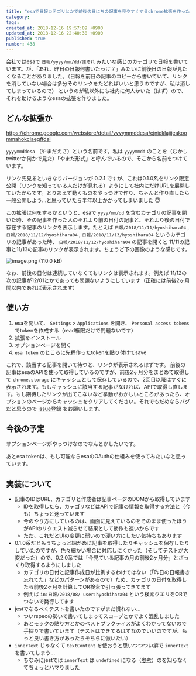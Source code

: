 ```yaml
---
title: "esaで日報カテゴリとかで前後の日にちの記事を見やすくするchrome拡張を作った"
category: 
tags: 
created_at: 2018-12-16 19:57:09 +0900
updated_at: 2018-12-16 22:40:38 +0900
published: true
number: 438
---
```


会社ではesaで `日報/yyyy/mm/dd/誰それ` みたいな感じのカテゴリで日報を書いています。が、「あれ、昨日の日報何書いたっけ？」みたいに前後日の日報が見たくなることがありました。（日報を前日の記事のコピーから書いていて、リンクを消していない場合は多分そのリンクをたどればいいと思うのですが、私は消してしまっているので）
というのが私以外にも社内に何人かいた（はず）ので、それを助けるようなesaの拡張を作りました。

## どんな拡張か

https://chrome.google.com/webstore/detail/yyyymmddesa/cjnieklajijeakoommahokclaegffdai

`yyyymmddesa` （やまだえさ）という名前です。私は `yyyymmdd` のことを（むかしtwitterか何かで見た）「やまだ形式」と呼んでいるので、そこから名前をつけています。

リンク先見るといきなりバージョンが 0.2.1 ですが、これは0.1.0系をリンク限定公開（リンクを知っている人だけが見れる）ようにして社内にだけURLを展開していたからです。とりあえず動くものをやっつけで作り、ちゃんと作り直したら一般公開しよう...と思っていたら半年以上かかってしまいました :innocent: 

この拡張は何をするかというと、esaで `yyyy/mm/dd` を含むカテゴリの記事を開いた時、その記事を作った人のそれより前の日付の記事と、それより後の日付で存在する記事のリンクを表示します。たとえば `日報/2018/11/11/hyoshihara04` ,  `日報/2018/11/12/hyoshihara04` ,  `日報/2018/11/13/hyoshihara04` というカテゴリの記事があった時、  `日報/2018/11/12/hyoshihara04` の記事を開くと 11/11の記事と11/13の記事のリンクが表示されます。ちょうど下の画像のような感じです。

![image.png (110.0 kB)](https://img.esa.io/uploads/production/attachments/1303/2018/12/16/144/1e33379f-fc53-4503-8677-599ca7c1e016.png)

なお、前後の日付は連続していなくてもリンクは表示されます。例えば 11/12の次の記事が12/01とかであっても問題ないようにしています（正確には前後2ヶ月間以内であれば表示されます）

## 使い方

1. esaを開いて、 `Settings` > `Applications` を開き、 `Personal access tokens` でtokenを作成する（read権限だけで問題ないです）
1. 拡張をインストール
1. オプションページを開く
1.  `esa token` のところに先程作ったtokenを貼り付けてsave

これで、該当する記事を開いて待つと、リンクが表示されるはずです。
前後の記事はesaのAPIを使って取得しているのですが、前後2ヶ月分をまとめて取得して `chrome.storage` にキャッシュとして保存しているので、2回目以降はすぐに表示されます。もしキャッシュに該当する記事がなければ、APIで取得し直します。もし期待したリンクが出てこないなど挙動がおかしいところがあったら、オプションのページからキャッシュをクリアしてください。それでもだめならバグだと思うので [issue登録](https://github.com/yoshihara/yyyymmddesa/issues/new) をお願いします。

## 今後の予定

オプションページがやっつけなのでなんとかしたいです。

あとesa tokenは、もし可能ならesaのOAuthの仕組みを使ってみたいなと思っています。

## 実装について

- 記事のIDはURL、カテゴリと作成者は記事ページのDOMから取得しています
    - IDを取得したら、カテゴリなどはAPIで記事の情報を取得する方法と（今も）ちょっと迷っています
    - 今のやり方にしているのは、画面に見えているのをそのまま使ったほうがAPIのリクエスト減らせて結果として動作も速いからです
    - ただ、これだとUIの変更に弱いので硬い方にしたい気持ちもあります
- 0.1.0系だともうちょっと細かめに記事を取得したりキャッシュを保存したりしていたのですが、色々細かい場合に対応しにくかった（そしてテストが大変だった）ので、0.2.0系では「今見ている記事の月の前後2ヶ月分」とざっくり取得するようにしました
    - カテゴリの日付と記事作成日が比例するわけではない（「昨日の日報書き忘れてた」などのパターンがあるので）ため、カテゴリの日付を取得したら前後2ヶ月を計算してOR検索で引っ張ってきてます
    - 例えば `in:日報/2018/08/ user:hyoshihara04`  という検索クエリをORでつないで発行してます
- jestでなるべくテストを書いたのですがまだ慣れない...
    - ついrspecの勢いで書いてしまってスコープとかでよく混乱しました
    - あとモックの貼り方とかのベストプラクティスがよくわかってないので手探りで書いています（テストはできてるはずなのでいいのですが、もっと良い書き方があったらそちらに倣いたい）
- `innerText` じゃなくて `textContent` を使おうと思いつつつい癖で `innerText` を書いてしまう...
    - ちなみにjestでは `innerText` は `undefined` になる（[参考](https://github.com/jsdom/jsdom/issues/1245)）のを知らなくてちょっとハマりました


